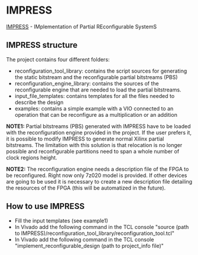 # IMPRESS
[IMPRESS](https://ieeexplore.ieee.org/document/8641703) - IMplementation of Partial REconfigurable SystemS 

## IMPRESS structure 
The project contains four different folders:
  * reconfiguration_tool_library: contains the script sources for generating the static bitstream and the reconfigurable partial bitstreams (PBS)
  * reconfiguration_engine_library: contains the sources of the reconfigurable engine that are needed to load the partial bitstreams.
  * input_file_templates: contains templates for all the files needed to describe the design
  * examples: contains a simple example with a VIO connected to an operation that can be reconfigure as a multiplication or an addition

**NOTE1:** Partial bitstreams (PBS) generated with IMPRESS have to be loaded with the reconfiguration engine provided in the project. If the user prefers it, it is possible to modify IMPRESS to generate normal Xilinx partial bitstreams. The limitation with this solution is that relocation is no longer possible and reconfigurable partitions need to span a whole number of clock regions height. 

**NOTE2:** The reconfiguration engine needs a description file of the FPGA to be reconfigured. Right now only 7z020 model is provided. If other devices are going to be used it is necessary to create a new description file detailing the resources of the FPGA (this will be automatized in the future). 

## How to use IMPRESS 

  * Fill the input templates (see example1)
  * In Vivado add the following command in the TCL console "source (path to IMPRESS)/reconfiguration_tool_library/reconfiguration_tool.tcl" 
  * In Vivado add the following command in the TCL console "implement_reconfigurable_design (path to project_info file)"

